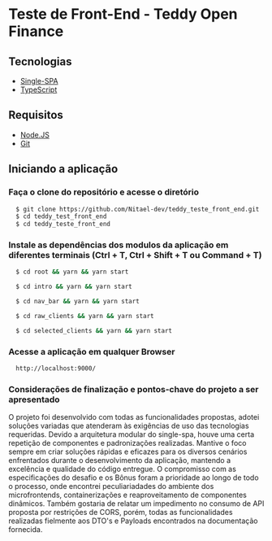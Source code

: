 # Teste de Front-End - Teddy Open Finance
## Tecnologias
- [Single-SPA](https://single-spa.js.org/docs/getting-started-overview/)
- [TypeScript](https://www.typescriptlang.org/)
## Requisitos
- [Node.JS](https://nodejs.org/en/download)
- [Git](https://git-scm.com/downloads)
## Iniciando a aplicação
### Faça o clone do repositório e acesse o diretório

```bash
  $ git clone https://github.com/Nitael-dev/teddy_teste_front_end.git
  $ cd teddy_test_front_end
  $ cd teddy_teste_front_end
```

### Instale as dependências dos modulos da aplicação em diferentes terminais (Ctrl + T, Ctrl + Shift + T ou Command + T)
```bash
  $ cd root && yarn && yarn start
```
```bash
  $ cd intro && yarn && yarn start
```
```bash
  $ cd nav_bar && yarn && yarn start
```
```bash
  $ cd raw_clients && yarn && yarn start
```
```bash
  $ cd selected_clients && yarn && yarn start
```
### Acesse a aplicação em qualquer Browser
```bash
  http://localhost:9000/
```
### Considerações de finalização e pontos-chave do projeto a ser apresentado
O projeto foi desenvolvido com todas as funcionalidades propostas, adotei soluções variadas que atenderam às exigências de uso das tecnologias requeridas. Devido a arquitetura modular do single-spa, houve uma certa repetição de componentes e padronizações realizadas. Mantive o foco sempre em criar soluções rápidas e eficazes para os diversos cenários enfrentados durante o desenvolvimento da aplicação, mantendo a excelência e qualidade do código entregue. O compromisso com as especificações do desafio e os Bônus foram a prioridade ao longo de todo o processo, onde encontrei peculiariadades do ambiente dos microfrontends, containerizações e reaproveitamento de componentes dinâmicos. Também gostaria de relatar um impedimento no consumo de API proposta por restrições de CORS, porém, todas as funcionalidades realizadas fielmente aos DTO's e Payloads encontrados na documentação fornecida.
